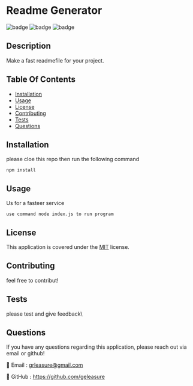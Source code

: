 
# Readme Generator
![badge](https://img.shields.io/badge/licence-MIT-green) ![badge](https://img.shields.io/badge/-Javascript-red) ![badge](https://img.shields.io/badge/-Node.js-red) 

## Description
Make a fast readmefile for your project.

## Table Of Contents

* [Installation](#-installation)
* [Usage](#-usage)
* [License](#-license)
* [Contributing](#-contributing)
* [Tests](#-tests)
* [Questions](#-questions)
  

## Installation

please cloe this repo then run the following command

```
npm install
```



## Usage

Us for a fasteer service

```
use command node index.js to run program
```



## License

This application is covered under the [MIT](https://choosealicense.com/licenses/mit/) license.


## Contributing

feel free to contribut!


## Tests

please test and give feedback\


## Questions

If you have any questions regarding this application, please reach out via email or github!

📧 Email : grleasure@gmail.com

🤖 GitHub : https://github.com/geleasure

